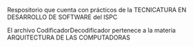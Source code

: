 Respositorio que cuenta con prácticos de la TECNICATURA EN DESARROLLO DE SOFTWARE del ISPC

El archivo CodificadorDecodificador pertenece a la materia ARQUITECTURA DE LAS COMPUTADORAS

